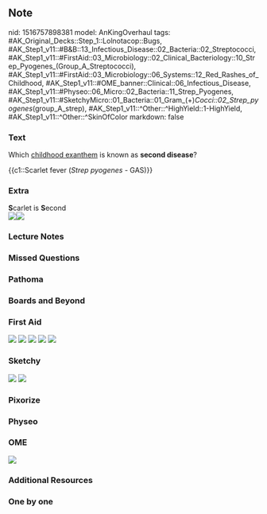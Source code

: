## Note
nid: 1516757898381
model: AnKingOverhaul
tags: #AK_Original_Decks::Step_1::Lolnotacop::Bugs, #AK_Step1_v11::#B&B::13_Infectious_Disease::02_Bacteria::02_Streptococci, #AK_Step1_v11::#FirstAid::03_Microbiology::02_Clinical_Bacteriology::10_Strep_Pyogenes_(Group_A_Streptococci), #AK_Step1_v11::#FirstAid::03_Microbiology::06_Systems::12_Red_Rashes_of_Childhood, #AK_Step1_v11::#OME_banner::Clinical::06_Infectious_Disease, #AK_Step1_v11::#Physeo::06_Micro::02_Bacteria::11_Strep_Pyogenes, #AK_Step1_v11::#SketchyMicro::01_Bacteria::01_Gram_(+)_Cocci::02_Strep_pyogenes_(group_A_strep), #AK_Step1_v11::^Other::^HighYield::1-HighYield, #AK_Step1_v11::^Other::^SkinOfColor
markdown: false

### Text
Which <u>childhood exanthem</u> is known as <b>second disease</b>?
<div>
  {{c1::Scarlet fever (<i>Strep pyogenes -</i> GAS)}}
</div>

### Extra
<div>
  <b>S</b>carlet is <b>S</b>econd
</div><img src="paste-75462575390852.jpg"><img src=
"paste-e1ef19539dce1f4fb3a075bd2be58c1d0ac56d91.png">

### Lecture Notes


### Missed Questions


### Pathoma


### Boards and Beyond


### First Aid
<img src="tmphb18sdai.png"> <img src="tmpnh6qk0l2.png"> <img src=
"tmpvjtfcoz_.png"> <img src="tmpfl71yd1v.png"> <img src=
"tmptpg55msq.png">

### Sketchy
<img src="paste-454463374491649.jpg"> <img src=
"Screen%20Shot%202019-09-26%20at%208.09.54%20AM.png">

### Pixorize


### Physeo


### OME
<div class="ome-widget">
  <a href=
  "https://onlinemeded.org/spa/infectious-disease?ref=anki"><img src="_OME_AnkiFlashcards_Topic_4.png"></a>
</div>

### Additional Resources


### One by one

